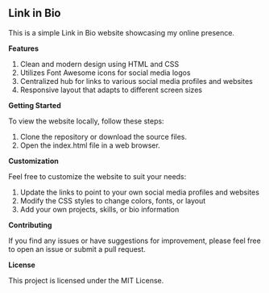 ## Link in Bio
This is a simple Link in Bio website showcasing my online presence.

**Features**

1. Clean and modern design using HTML and CSS
2. Utilizes Font Awesome icons for social media logos
3. Centralized hub for links to various social media profiles and websites
4. Responsive layout that adapts to different screen sizes
   
**Getting Started**

To view the website locally, follow these steps:

1. Clone the repository or download the source files.
2. Open the index.html file in a web browser.
   
**Customization**

Feel free to customize the website to suit your needs:

1. Update the links to point to your own social media profiles and websites
2. Modify the CSS styles to change colors, fonts, or layout
3. Add your own projects, skills, or bio information
   
**Contributing**

If you find any issues or have suggestions for improvement, please feel free to open an issue or submit a pull request.

**License**

This project is licensed under the MIT License.
